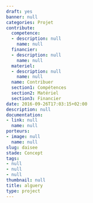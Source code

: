 ```yaml
---
draft: yes
banner: null
categories: Projet
contribute:
  competence:
  - description: null
    name: null
  financier:
  - description: null
    name: null
  materiel:
  - description: null
    name: null
  name: Contribuer
  section1: Compétences
  section2: Matériel
  section3: Financier
date: 2016-09-26T17:03:15+02:00
description: null
documentation:
- link: null
  name: null
porteurs:
- image: null
  name: null
slug: daisee
stade: Concept
tags:
- null
- null
- null
thumbnail: null
title: alguery
type: project
---
```

